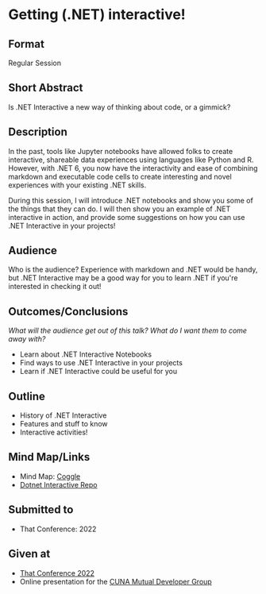 # Getting (.NET) interactive!

## Format
Regular Session

## Short Abstract
Is .NET Interactive a new way of thinking about code, or a gimmick?

## Description
In the past, tools like Jupyter notebooks have allowed folks to create interactive, shareable data experiences using languages like Python and R.  However, with .NET 6, you now have the interactivity and ease of combining markdown and executable code cells to create interesting and novel experiences with your existing .NET skills.

During this session, I will introduce .NET notebooks and show you some of the things that they can do.  I will then show you an example of .NET interactive in action, and provide some suggestions on how you can use .NET Interactive in your projects!

## Audience
Who is the audience?
Experience with markdown and .NET would be handy, but .NET Interactive may be a good way for you to learn .NET if you're interested in checking it out!

## Outcomes/Conclusions
_What will the audience get out of this talk? What do I want them to come away with?_
- Learn about .NET Interactive Notebooks
- Find ways to use .NET Interactive in your projects
- Learn if .NET Interactive could be useful for you 

## Outline
- History of .NET Interactive
- Features and stuff to know
- Interactive activities!

## Mind Map/Links
- Mind Map: [Coggle](https://coggle.it/diagram/YqlBLmqIBdEcX4C-/t/let's-get-net-interactive!/ed337f3f96e192dfbfd28c818ffac0c8f88058e1618ce4b5c4fbb1b61374a149)
- [Dotnet Interactive Repo](https://github.com/dotnet/interactive)


## Submitted to
- That Conference: 2022

## Given at
- [That Conference 2022](https://rosslarson.com/talks/getting-net-interactive/)
- Online presentation for the [CUNA Mutual Developer Group](https://www.cunamutual.com/)
